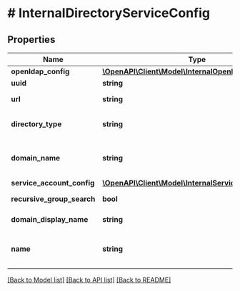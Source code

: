# # InternalDirectoryServiceConfig

## Properties

Name | Type | Description | Notes
------------ | ------------- | ------------- | -------------
**openldap_config** | [**\OpenAPI\Client\Model\InternalOpenLdapConfig**](InternalOpenLdapConfig.md) |  | [optional]
**uuid** | **string** |  | [optional]
**url** | **string** | URL of the directory. | [optional]
**directory_type** | **string** | Type of the directory service. | [optional]
**domain_name** | **string** | The domain name of the directory service. | [optional]
**service_account_config** | [**\OpenAPI\Client\Model\InternalServiceAccountConfig**](InternalServiceAccountConfig.md) |  | [optional]
**recursive_group_search** | **bool** | Search group recursively | [optional]
**domain_display_name** | **string** | Domain display name | [optional]
**name** | **string** | Name of the directory service configuration. | [optional]

[[Back to Model list]](../../README.md#models) [[Back to API list]](../../README.md#endpoints) [[Back to README]](../../README.md)
